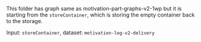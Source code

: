 This folder has graph same as motivation-part-graphs-v2-1wp but it is starting from the `storeContainer`, which is storing the empty container back to the storage.

Input: `storeContainer`, dataset: `motivation-log-v2-delivery`
